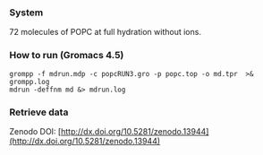 ### System

72 molecules of POPC at full hydration without ions.

### How to run (Gromacs 4.5)

```
grompp -f mdrun.mdp -c popcRUN3.gro -p popc.top -o md.tpr  >& grompp.log
mdrun -deffnm md &> mdrun.log
```

### Retrieve data

Zenodo DOI: [http://dx.doi.org/10.5281/zenodo.13944](http://dx.doi.org/10.5281/zenodo.13944)
